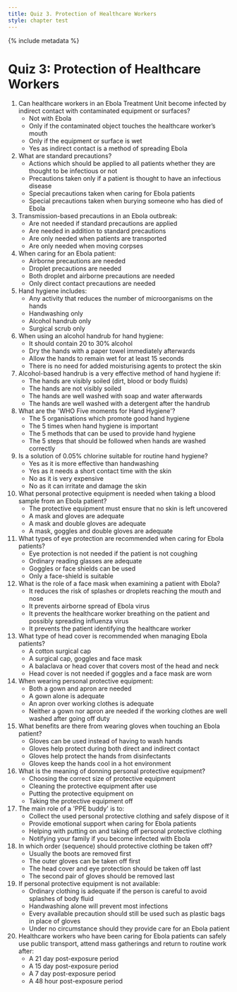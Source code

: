 ```yaml
---
title: Quiz 3. Protection of Healthcare Workers
style: chapter test
---
```


{% include metadata %}

# Quiz 3: Protection of Healthcare Workers

1.	Can healthcare workers in an Ebola Treatment Unit become infected by indirect contact with contaminated equipment or surfaces?
	-	Not with Ebola
	-	Only if the contaminated object touches the healthcare worker’s mouth
	-	Only if the equipment or surface is wet
	+	Yes as indirect contact is a method of spreading Ebola
2.	What are standard precautions?
	+	Actions which should be applied to all patients whether they are thought to be infectious or not
	-	Precautions taken only if a patient is thought to have an infectious disease
	-	Special precautions taken when caring for Ebola patients
	-	Special precautions taken when burying someone who has died of Ebola
3.	Transmission-based precautions in an Ebola outbreak:
	-	Are not needed if standard precautions are applied
	+	Are needed in addition to standard precautions
	-	Are only needed when patients are transported
	-	Are only needed when moving corpses
4.	When caring for an Ebola patient:
	-	Airborne precautions are needed
	+	Droplet precautions are needed
	-	Both droplet and airborne precautions are needed
	-	Only direct contact precautions are needed
5.	Hand hygiene includes:
	+	Any activity that reduces the number of microorganisms on the hands
	-	Handwashing only
	-	Alcohol handrub only
	-	Surgical scrub only
6.	When using an alcohol handrub for hand hygiene:
	-	It should contain 20 to 30% alcohol
	-	Dry the hands with a paper towel immediately afterwards
	+	Allow the hands to remain wet for at least 15 seconds
	-	There is no need for added moisturising agents to protect the skin
7.	Alcohol-based handrub is a very effective method of hand hygiene if:
	-	The hands are visibly soiled (dirt, blood or body fluids)
	+	The hands are not visibly soiled
	-	The hands are well washed with soap and water afterwards
	-	The hands are well washed with a detergent after the handrub
8.	What are the 'WHO Five moments for Hand Hygiene'?
	-	The 5 organisations which promote good hand hygiene
	+	The 5 times when hand hygiene is important
	-	The 5 methods that can be used to provide hand hygiene
	-	The 5 steps that should be followed when hands are washed correctly
9.	Is a solution of 0.05% chlorine suitable for routine hand hygiene?
	-	Yes as it is more effective than handwashing
	-	Yes as it needs a short contact time with the skin
	-	No as it is very expensive
	+	No as it can irritate and damage the skin
10.	What personal protective equipment is needed when taking a blood sample from an Ebola patient?
	+	The protective equipment must ensure that no skin is left uncovered
	-	A mask and gloves are adequate
	-	A mask and double gloves are adequate
	-	A mask, goggles and double gloves are adequate
11.	What types of eye protection are recommended when caring for Ebola patients?
	-	Eye protection is not needed if the patient is not coughing
	-	Ordinary reading glasses are adequate
	+	Goggles or face shields can be used
	-	Only a face-shield is suitable
12.	What is the role of a face mask when examining a patient with Ebola?
	+	It reduces the risk of splashes or droplets reaching the mouth and nose
	-	It prevents airborne spread of Ebola virus
	-	It prevents the healthcare worker breathing on the patient and possibly spreading influenza virus
	-	It prevents the patient identifying the healthcare worker
13.	What type of head cover is recommended when managing Ebola patients?
	-	A cotton surgical cap
	-	A surgical cap, goggles and face mask
	+	A balaclava or head cover that covers most of the head and neck
	-	Head cover is not needed if goggles and a face mask are worn
14.	When wearing personal protective equipment:
	+	Both a gown and apron are needed
	-	A gown alone is adequate
	-	An apron over working clothes is adequate
	-	Neither a gown nor apron are needed if the working clothes are well washed after going off duty
15.	What benefits are there from wearing gloves when touching an Ebola patient?
	-	Gloves can be used instead of having to wash hands
	+	Gloves help protect during both direct and indirect contact
	-	Gloves help protect the hands from disinfectants
	-	Gloves keep the hands cool in a hot environment
16.	What is the meaning of donning personal protective equipment?
	-	Choosing the correct size of protective equipment
	-	Cleaning the protective equipment after use
	+	Putting the protective equipment on
	-	Taking the protective equipment off
17.	The main role of a 'PPE buddy' is to:
	-	Collect the used personal protective clothing and safely dispose of it 
	-	Provide emotional support when caring for Ebola patients
	+	Helping with putting on and taking off personal protective clothing
	-	Notifying your family if you become infected with Ebola
18.	In which order (sequence) should protective clothing be taken off?
	-	Usually the boots are removed first
	-	The outer gloves can be taken off first
	-	The head cover and eye protection should be taken off last
	+	The second pair of gloves should be removed last
19.	If personal protective equipment is not available:
	-	Ordinary clothing is adequate if the person is careful to avoid splashes of body fluid
	-	Handwashing alone will prevent most infections
	+	Every available precaution should still be used such as plastic bags in place of gloves
	-	Under no circumstance should they provide care for an Ebola patient
20.	Healthcare workers who have been caring for Ebola patients can safely use public transport, attend mass gatherings and return to routine work after:
	+	A 21 day post-exposure period
	-	A 15 day post-exposure period
	-	A 7 day post-exposure period
	-	A 48 hour post-exposure period
	
